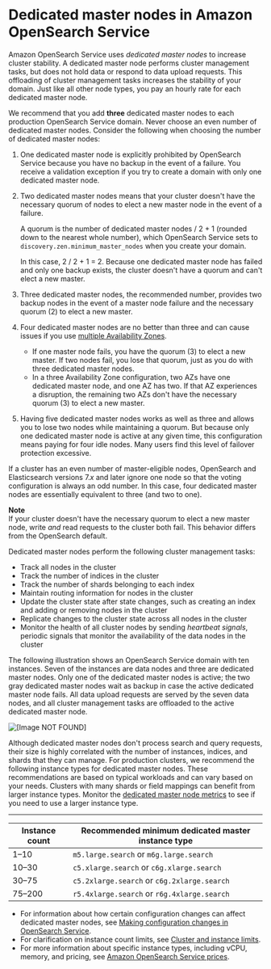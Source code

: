 # Dedicated master nodes in Amazon OpenSearch Service<a name="managedomains-dedicatedmasternodes"></a>

Amazon OpenSearch Service uses *dedicated master nodes* to increase cluster stability\. A dedicated master node performs cluster management tasks, but does not hold data or respond to data upload requests\. This offloading of cluster management tasks increases the stability of your domain\. Just like all other node types, you pay an hourly rate for each dedicated master node\.

We recommend that you add **three** dedicated master nodes to each production OpenSearch Service domain\. Never choose an even number of dedicated master nodes\. Consider the following when choosing the number of dedicated master nodes:

1. One dedicated master node is explicitly prohibited by OpenSearch Service because you have no backup in the event of a failure\. You receive a validation exception if you try to create a domain with only one dedicated master node\.

1. Two dedicated master nodes means that your cluster doesn't have the necessary quorum of nodes to elect a new master node in the event of a failure\.

   A quorum is the number of dedicated master nodes / 2 \+ 1 \(rounded down to the nearest whole number\), which OpenSearch Service sets to `discovery.zen.minimum_master_nodes` when you create your domain\.

   In this case, 2 / 2 \+ 1 = 2\. Because one dedicated master node has failed and only one backup exists, the cluster doesn't have a quorum and can't elect a new master\.

1. Three dedicated master nodes, the recommended number, provides two backup nodes in the event of a master node failure and the necessary quorum \(2\) to elect a new master\.

1. Four dedicated master nodes are no better than three and can cause issues if you use [multiple Availability Zones](managedomains-multiaz.md)\.
   + If one master node fails, you have the quorum \(3\) to elect a new master\. If two nodes fail, you lose that quorum, just as you do with three dedicated master nodes\.
   + In a three Availability Zone configuration, two AZs have one dedicated master node, and one AZ has two\. If that AZ experiences a disruption, the remaining two AZs don't have the necessary quorum \(3\) to elect a new master\.

1. Having five dedicated master nodes works as well as three and allows you to lose two nodes while maintaining a quorum\. But because only one dedicated master node is active at any given time, this configuration means paying for four idle nodes\. Many users find this level of failover protection excessive\.

If a cluster has an even number of master\-eligible nodes, OpenSearch and Elasticsearch versions 7\.*x* and later ignore one node so that the voting configuration is always an odd number\. In this case, four dedicated master nodes are essentially equivalent to three \(and two to one\)\.

**Note**  
If your cluster doesn't have the necessary quorum to elect a new master node, write *and* read requests to the cluster both fail\. This behavior differs from the OpenSearch default\.

Dedicated master nodes perform the following cluster management tasks:
+ Track all nodes in the cluster
+ Track the number of indices in the cluster
+ Track the number of shards belonging to each index
+ Maintain routing information for nodes in the cluster
+ Update the cluster state after state changes, such as creating an index and adding or removing nodes in the cluster
+ Replicate changes to the cluster state across all nodes in the cluster
+ Monitor the health of all cluster nodes by sending *heartbeat signals*, periodic signals that monitor the availability of the data nodes in the cluster

The following illustration shows an OpenSearch Service domain with ten instances\. Seven of the instances are data nodes and three are dedicated master nodes\. Only one of the dedicated master nodes is active; the two gray dedicated master nodes wait as backup in case the active dedicated master node fails\. All data upload requests are served by the seven data nodes, and all cluster management tasks are offloaded to the active dedicated master node\.

![\[Image NOT FOUND\]](http://docs.aws.amazon.com/opensearch-service/latest/developerguide/images/DedicatedMasterNodes_no-caption.png)

Although dedicated master nodes don't process search and query requests, their size is highly correlated with the number of instances, indices, and shards that they can manage\. For production clusters, we recommend the following instance types for dedicated master nodes\. These recommendations are based on typical workloads and can vary based on your needs\. Clusters with many shards or field mappings can benefit from larger instance types\. Monitor the [dedicated master node metrics](cloudwatch-alarms.md) to see if you need to use a larger instance type\.


****  

|  **Instance count**  |  **Recommended minimum dedicated master instance type**  | 
| --- | --- | 
|  1–10  | `m5.large.search` or `m6g.large.search` | 
|  10–30  |  `c5.xlarge.search` or `c6g.xlarge.search`  | 
| 30–75 |  `c5.2xlarge.search` or `c6g.2xlarge.search`  | 
|  75–200  |  `r5.4xlarge.search` or `r6g.4xlarge.search`  | 
+ For information about how certain configuration changes can affect dedicated master nodes, see [Making configuration changes in OpenSearch Service](managedomains-configuration-changes.md)\.
+ For clarification on instance count limits, see [Cluster and instance limits](limits.md#clusterresource)\.
+ For more information about specific instance types, including vCPU, memory, and pricing, see [Amazon OpenSearch Service prices](https://aws.amazon.com/elasticsearch-service/pricing/)\.